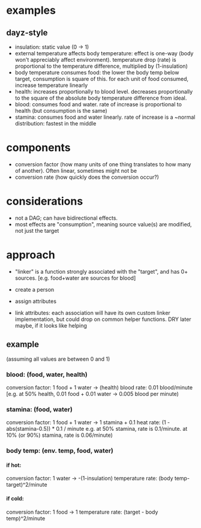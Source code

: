 # examples

## dayz-style

- insulation: static value (0 -> 1)
- external temperature affects body temperature: effect is one-way (body won't appreciably affect environment). temperature drop (rate) is proportional to the temperature difference, multiplied by (1-insulation)
- body temperature consumes food: the lower the body temp below target, consumption is square of this. for each unit of food consumed, increase temperature linearly
- health: increases proportionally to blood level. decreases proportionally to the square of the absolute body temperature difference from ideal.
- blood: consumes food and water. rate of increase is proportional to health (but consumption is the same)
- stamina: consumes food and water linearly. rate of increase is a ~normal distribution: fastest in the middle

# components

- conversion factor (how many units of one thing translates to how many of another). Often linear, sometimes might not be
- conversion rate (how quickly does the conversion occur?)

# considerations

- not a DAG; can have bidirectional effects.
- most effects are "consumption", meaning source value(s) are modified, not just the target

# approach

- "linker" is a function strongly associated with the "target", and has 0+ sources. [e.g. food+water are sources for blood]

- create a person
- assign attributes
- link attributes: each association will have its own custom linker implementation, but could drop on common helper functions. DRY later maybe, if it looks like helping

## example

(assuming all values are between 0 and 1)

### blood: (food, water, health)

conversion factor: 1 food + 1 water -> (health) blood
rate: 0.01 blood/minute [e.g. at 50% health, 0.01 food + 0.01 water -> 0.005 blood per minute)

### stamina: (food, water)

conversion factor: 1 food + 1 water -> 1 stamina + 0.1 heat
rate: (1 - abs(stamina-0.5)) \* 0.1 / minute
e.g. at 50% stamina, rate is 0.1/minute. at 10% (or 90%) stamina, rate is 0.06/minute)

### body temp: (env. temp, food, water)

#### if hot:

conversion factor: 1 water -> -(1-insulation) temperature
rate: (body temp-target)^2/minute

#### if cold:

conversion factor: 1 food -> 1 temperature
rate: (target - body temp)^2/minute
